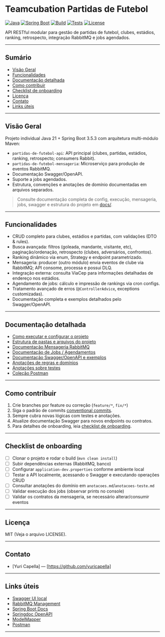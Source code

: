 # Teamcubation Partidas de Futebol

[![Java](https://img.shields.io/badge/java-21-blue?logo=java)](https://www.java.com)
[![Spring Boot](https://img.shields.io/badge/spring%20boot-3.5.3-brightgreen?logo=springboot)](https://spring.io/projects/spring-boot)
[![Build](https://img.shields.io/badge/build-passing-brightgreen)]()
[![Tests](https://img.shields.io/badge/tests-passing-brightgreen)]()
[![License](https://img.shields.io/badge/license-MIT-blue.svg)](LICENSE)

API RESTful modular para gestão de partidas de futebol, clubes, estádios, ranking, retrospecto, integração RabbitMQ e jobs agendados.

---

## Sumário

- [Visão Geral](#visão-geral)
- [Funcionalidades](#funcionalidades)
- [Documentação detalhada](#documentação-detalhada)
- [Como contribuir](#como-contribuir)
- [Checklist de onboarding](#checklist-de-onboarding)
- [Licença](#licença)
- [Contato](#contato)
- [Links úteis](#links-úteis)

---

## Visão Geral

Projeto individual Java 21 + Spring Boot 3.5.3 com arquitetura multi-módulo Maven:
- `partidas-de-futebol-api`: API principal (clubes, partidas, estádios, ranking, retrospecto; consumers Rabbit).
- `partidas-de-futebol-mensageria`: Microserviço para produção de eventos RabbitMQ.
- Documentação Swagger/OpenAPI.
- Suporte a jobs agendados.
- Estrutura, convenções e anotações de domínio documentadas em arquivos separados.

> Consulte documentação completa de config, execução, mensageria, jobs, swagger e estrutura do projeto em [docs/](docs/).

---

## Funcionalidades

- CRUD completo para clubes, estádios e partidas, com validações (DTO & rules).
- Busca avançada: filtros (goleada, mandante, visitante, etc), paginação/ordenação, retrospecto (clubes, adversários, confrontos).
- Ranking dinâmico via enum, Strategy e endpoint parametrizado.
- Mensageria: producer (outro módulo) envia eventos de clube via RabbitMQ; API consome, processa e possui DLQ.
- Integração externa: consulta ViaCep para informações detalhadas de endereço nos estádios.
- Agendamento de jobs: cálculo e impressão de rankings via cron configs.
- Tratamento avançado de erros (`@ControllerAdvice`, exceptions customizadas).
- Documentação completa e exemplos detalhados pelo Swagger/OpenAPI.

---

## Documentação detalhada

- [Como executar e configurar o projeto](docs/como-executar.md)
- [Estrutura de pastas e arquivos do projeto](docs/estrutura.md)
- [Documentação Mensageria RabbitMQ](docs/rabbitmq.md)
- [Documentação de Jobs / Agendamentos](docs/jobs.md)
- [Documentação Swagger/OpenAPI e exemplos](docs/swagger.md)
- [Anotações de regras e domínios](anotacoes.md)
- [Anotações sobre testes](anotacoes-teste.md)
- [Coleção Postman](postman/teamcubation-partidas-de-futebol.postman_collection.json)

---

## Como contribuir

1. Crie branches por feature ou correção (`feature/*`, `fix/*`)
2. Siga o padrão de commits [conventional commits](https://www.conventionalcommits.org/pt-br/v1.0.0/).
3. Sempre cubra novas lógicas com testes e anotações.
4. Atualize documentação Swagger para novos endpoints ou contratos.
5. Para detalhes de onboarding, leia [checklist de onboarding](#checklist-de-onboarding).

---

## Checklist de onboarding

- [ ] Clonar o projeto e rodar o build (`mvn clean install`)
- [ ] Subir dependências externas (RabbitMQ, banco)
- [ ] Configurar `application-dev.properties` conforme ambiente local
- [ ] Testar a API localmente, acessando o Swagger e executando operações CRUD
- [ ] Consultar anotações do domínio em `anotacoes.md`/`anotacoes-teste.md`
- [ ] Validar execução dos jobs (observar prints no console)
- [ ] Validar os contratos da mensageria, se necessário alterar/consumir eventos

---

## Licença

MIT (Veja o arquivo LICENSE).

---

## Contato

- [Yuri Capella] — [https://github.com/yuricapella]

---

## Links úteis

- [Swagger UI local](http://localhost:8080/swagger-ui.html)
- [RabbitMQ Management](http://localhost:15672)
- [Spring Boot Docs](https://spring.io/projects/spring-boot)
- [Springdoc OpenAPI](https://springdoc.org/)
- [ModelMapper](https://modelmapper.org/)
- [Postman](https://www.postman.com/)

---
